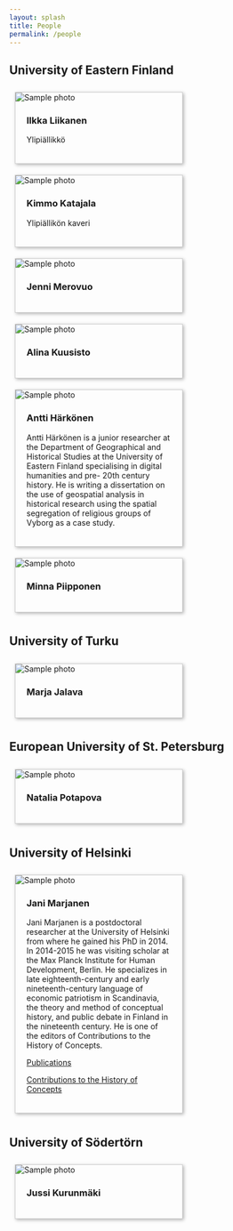 ```yaml
---
layout: splash
title: People
permalink: /people
---
```


<style>
  .cards {
    display: flex;
    flex-wrap: wrap;
    align-items: flex-start;
  }
  .card {
    flex: 0 0 300px;
    margin: 10px;
    border: 1px solid #ccc;
    box-shadow: 2px 2px 6px 0px  rgba(0,0,0,0.3);
  } 
  .card img {
    max-width: 100%;
  }
  .card .text {
    padding: 0 20px 20px;
  }
</style>


## University of Eastern Finland

<main class="cards">
  <article class="card">
    <img src="{{ 'img/avatar-icon.png' | relative_url }}" alt="Sample photo">
    <div class="text">
      <h3>Ilkka Liikanen</h3>
      <p>Ylipiällikkö</p>
    </div>
  </article>
  <article class="card">
    <img src="{{ 'img/avatar-icon.png' | relative_url }}" alt="Sample photo">
    <div class="text">
      <h3>Kimmo Katajala</h3>
      <p>Ylipiällikön kaveri</p>
    </div>
  </article>
  <article class="card">
    <img src="{{ 'img/avatar-icon.png' | relative_url }}" alt="Sample photo">
    <div class="text">
      <h3>Jenni Merovuo</h3>
      <p></p>
    </div>
  </article>
  <article class="card">
    <img src="{{ 'img/avatar-icon.png' | relative_url }}" alt="Sample photo">
    <div class="text">
      <h3>Alina Kuusisto</h3>
      <p></p>
    </div>
  </article>
  <article class="card">
    <img src="{{ 'img/avatar-icon.png' | relative_url }}" alt="Sample photo">
    <div class="text">
      <h3>Antti Härkönen</h3>
      <p>Antti Härkönen is a junior researcher at the Department of Geographical and Historical Studies at the University of Eastern Finland specialising in digital humanities and pre- 20th century history. He is writing a dissertation on the use of geospatial analysis in historical research using the spatial segregation of religious groups of Vyborg as a case study.
</p>
    </div>
  </article>
  <article class="card">
    <img src="{{ 'img/avatar-icon.png' | relative_url }}" alt="Sample photo">
    <div class="text">
      <h3>Minna Piipponen</h3>
      <p></p>
    </div>
  </article>
</main>

## University of Turku

<main class="cards">
  <article class="card">
    <img src="{{ 'img/avatar-icon.png' | relative_url }}" alt="Sample photo">
    <div class="text">
      <h3>Marja Jalava</h3>
      <p></p>
    </div>
  </article>
</main> 

## European University of St. Petersburg

<main class="cards">
  <article class="card">
    <img src="{{ 'img/avatar-icon.png' | relative_url }}" alt="Sample photo">
    <div class="text">
      <h3>Natalia Potapova</h3>
      <p></p>
    </div>
  </article>
</main>


## University of Helsinki

<main class="cards">
  <article class="card">
    <img src="{{ 'img/avatar-icon.png' | relative_url }}" alt="Sample photo">
    <div class="text">
      <h3>Jani Marjanen</h3>
      <p>Jani Marjanen is a postdoctoral researcher at the University of Helsinki from where he gained his PhD in 2014. In 2014-2015 he was visiting scholar at the Max Planck Institute for Human Development, Berlin. He specializes in late eighteenth-century and early nineteenth-century language of economic patriotism in Scandinavia, the theory and method of conceptual history, and public debate in Finland in the nineteenth century. He is one of the editors of Contributions to the History of Concepts.</p>
      <p><a href="https://researchportal.helsinki.fi/en/persons/jani-marjanen">Publications</a></p>
      <p><a href="https://www.berghahnjournals.com/view/journals/contributions/contributions-overview.xml">Contributions to the History of Concepts</a></p>
    </div>
  </article>
</main>


## University of Södertörn

<main class="cards">
  <article class="card">
    <img src="{{ 'img/avatar-icon.png' | relative_url }}" alt="Sample photo">
    <div class="text">
      <h3>Jussi Kurunmäki</h3>
      <p></p>
    </div>
  </article>
</main>